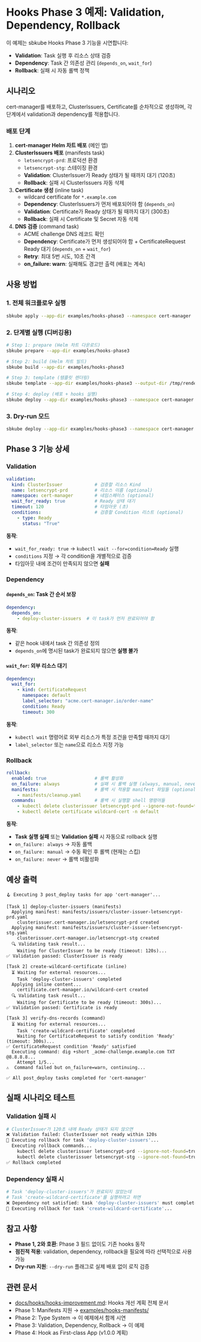 # Hooks Phase 3 예제: Validation, Dependency, Rollback

이 예제는 sbkube Hooks Phase 3 기능을 시연합니다:

- **Validation**: Task 실행 후 리소스 상태 검증
- **Dependency**: Task 간 의존성 관리 (`depends_on`, `wait_for`)
- **Rollback**: 실패 시 자동 롤백 정책

## 시나리오

cert-manager를 배포하고, ClusterIssuers, Certificate를 순차적으로 생성하며, 각 단계에서 validation과 dependency를 적용합니다.

### 배포 단계

1. **cert-manager Helm 차트 배포** (메인 앱)
2. **ClusterIssuers 배포** (manifests task)
   - `letsencrypt-prd`: 프로덕션 환경
   - `letsencrypt-stg`: 스테이징 환경
   - **Validation**: ClusterIssuer가 Ready 상태가 될 때까지 대기 (120초)
   - **Rollback**: 실패 시 ClusterIssuers 자동 삭제
3. **Certificate 생성** (inline task)
   - wildcard certificate for `*.example.com`
   - **Dependency**: ClusterIssuers가 먼저 배포되어야 함 (`depends_on`)
   - **Validation**: Certificate가 Ready 상태가 될 때까지 대기 (300초)
   - **Rollback**: 실패 시 Certificate 및 Secret 자동 삭제
4. **DNS 검증** (command task)
   - ACME challenge DNS 레코드 확인
   - **Dependency**: Certificate가 먼저 생성되어야 함 + CertificateRequest Ready 대기 (`depends_on` + `wait_for`)
   - **Retry**: 최대 5번 시도, 10초 간격
   - **on_failure: warn**: 실패해도 경고만 출력 (배포는 계속)

## 사용 방법

### 1. 전체 워크플로우 실행

```bash
sbkube apply --app-dir examples/hooks-phase3 --namespace cert-manager
```

### 2. 단계별 실행 (디버깅용)

```bash
# Step 1: prepare (Helm 차트 다운로드)
sbkube prepare --app-dir examples/hooks-phase3

# Step 2: build (Helm 차트 빌드)
sbkube build --app-dir examples/hooks-phase3

# Step 3: template (템플릿 렌더링)
sbkube template --app-dir examples/hooks-phase3 --output-dir /tmp/rendered

# Step 4: deploy (배포 + hooks 실행)
sbkube deploy --app-dir examples/hooks-phase3 --namespace cert-manager
```

### 3. Dry-run 모드

```bash
sbkube deploy --app-dir examples/hooks-phase3 --namespace cert-manager --dry-run
```

## Phase 3 기능 상세

### Validation

```yaml
validation:
  kind: ClusterIssuer            # 검증할 리소스 Kind
  name: letsencrypt-prd          # 리소스 이름 (optional)
  namespace: cert-manager        # 네임스페이스 (optional)
  wait_for_ready: true           # Ready 상태 대기
  timeout: 120                   # 타임아웃 (초)
  conditions:                    # 검증할 Condition 리스트 (optional)
    - type: Ready
      status: "True"
```

**동작**:
- `wait_for_ready: true` → `kubectl wait --for=condition=Ready` 실행
- `conditions` 지정 → 각 condition을 개별적으로 검증
- 타임아웃 내에 조건이 만족되지 않으면 **실패**

### Dependency

#### `depends_on`: Task 간 순서 보장

```yaml
dependency:
  depends_on:
    - deploy-cluster-issuers  # 이 task가 먼저 완료되어야 함
```

**동작**:
- 같은 hook 내에서 task 간 의존성 정의
- `depends_on`에 명시된 task가 완료되지 않으면 **실행 불가**

#### `wait_for`: 외부 리소스 대기

```yaml
dependency:
  wait_for:
    - kind: CertificateRequest
      namespace: default
      label_selector: "acme.cert-manager.io/order-name"
      condition: Ready
      timeout: 300
```

**동작**:
- `kubectl wait` 명령어로 외부 리소스가 특정 조건을 만족할 때까지 대기
- `label_selector` 또는 `name`으로 리소스 지정 가능

### Rollback

```yaml
rollback:
  enabled: true                  # 롤백 활성화
  on_failure: always             # 실패 시 롤백 실행 (always, manual, never)
  manifests:                     # 롤백 시 적용할 manifest 파일들 (optional)
    - manifests/cleanup.yaml
  commands:                      # 롤백 시 실행할 shell 명령어들
    - kubectl delete clusterissuer letsencrypt-prd --ignore-not-found=true
    - kubectl delete certificate wildcard-cert -n default
```

**동작**:
- **Task 실행 실패** 또는 **Validation 실패** 시 자동으로 rollback 실행
- `on_failure: always` → 자동 롤백
- `on_failure: manual` → 수동 확인 후 롤백 (현재는 스킵)
- `on_failure: never` → 롤백 비활성화

## 예상 출력

```
🪝 Executing 3 post_deploy tasks for app 'cert-manager'...

[Task 1] deploy-cluster-issuers (manifests)
  Applying manifest: manifests/issuers/cluster-issuer-letsencrypt-prd.yaml
    clusterissuer.cert-manager.io/letsencrypt-prd created
  Applying manifest: manifests/issuers/cluster-issuer-letsencrypt-stg.yaml
    clusterissuer.cert-manager.io/letsencrypt-stg created
  🔍 Validating task result...
    Waiting for ClusterIssuer to be ready (timeout: 120s)...
✅ Validation passed: ClusterIssuer is ready

[Task 2] create-wildcard-certificate (inline)
  ⏳ Waiting for external resources...
    Task 'deploy-cluster-issuers' completed
  Applying inline content...
    certificate.cert-manager.io/wildcard-cert created
  🔍 Validating task result...
    Waiting for Certificate to be ready (timeout: 300s)...
✅ Validation passed: Certificate is ready

[Task 3] verify-dns-records (command)
  ⏳ Waiting for external resources...
    Task 'create-wildcard-certificate' completed
    Waiting for CertificateRequest to satisfy condition 'Ready' (timeout: 300s)...
✅ CertificateRequest condition 'Ready' satisfied
  Executing command: dig +short _acme-challenge.example.com TXT @8.8.8.8...
    Attempt 1/5...
⚠️  Command failed but on_failure=warn, continuing...

✅ All post_deploy tasks completed for 'cert-manager'
```

## 실패 시나리오 테스트

### Validation 실패 시

```bash
# ClusterIssuer가 120초 내에 Ready 상태가 되지 않으면
❌ Validation failed: ClusterIssuer not ready within 120s
🔄 Executing rollback for task 'deploy-cluster-issuers'...
  Executing rollback commands...
    kubectl delete clusterissuer letsencrypt-prd --ignore-not-found=true
    kubectl delete clusterissuer letsencrypt-stg --ignore-not-found=true
✅ Rollback completed
```

### Dependency 실패 시

```bash
# Task 'deploy-cluster-issuers'가 완료되지 않았는데
# Task 'create-wildcard-certificate'를 실행하려고 하면
❌ Dependency not satisfied: task 'deploy-cluster-issuers' must complete first
🔄 Executing rollback for task 'create-wildcard-certificate'...
```

## 참고 사항

- **Phase 1, 2와 호환**: Phase 3 필드 없이도 기존 hooks 동작
- **점진적 적용**: validation, dependency, rollback을 필요에 따라 선택적으로 사용 가능
- **Dry-run 지원**: `--dry-run` 플래그로 실제 배포 없이 로직 검증

## 관련 문서

- [docs/hooks/hooks-improvement.md](../../docs/hooks/hooks-improvement.md): Hooks 개선 계획 전체 문서
- Phase 1: Manifests 지원 → [examples/hooks-manifests/](../hooks-manifests/)
- Phase 2: Type System → 이 예제에서 함께 시연
- Phase 3: Validation, Dependency, Rollback → 이 예제
- Phase 4: Hook as First-class App (v1.0.0 계획)
